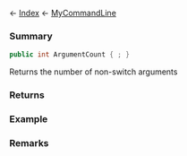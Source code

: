 ← [Index](Api-Index) ← [MyCommandLine](VRage.Game.ModAPI.Ingame.Utilities.MyCommandLine)

### Summary

```csharp
public int ArgumentCount { ; }
```

Returns the number of non-switch arguments

### Returns

### Example

### Remarks

